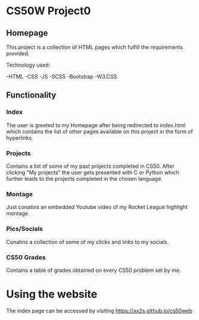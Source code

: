 # CS50W Project0


## Homepage

This project is a collection of HTML pages which fulfill the requirements provided.

Technology used:

-HTML
-CSS
-JS
-SCSS
-Bootstrap
-W3.CSS

## Functionality

### Index
The user is greeted to my Homepage after being redirected to index.html which contains the list of other pages available on this project in the form of hyperlinks

### Projects
Contains a list of some of my past projects completed in CS50. After clicking "My projects" the user gets presented with C or Python which further leads to the projects completed in the chosen language.

### Montage
Just conatins an embedded Youtube video of my Rocket League highlight montage.

### Pics/Socials
Conatins a collection of some of my clicks and links to my socials.

### CS50 Grades
Contains a table of grades obtained on every CS50 problem set by me.

# Using the website

The index page can be accessed by visiting https://ax2s.github.io/cs50web
